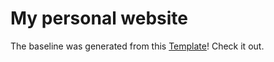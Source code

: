 # My personal website

The baseline was generated from this [Template](https://github.com/MaeWolff/astro-portfolio-template/blob/main/public/opengraph-image.jpg)! Check it out.
